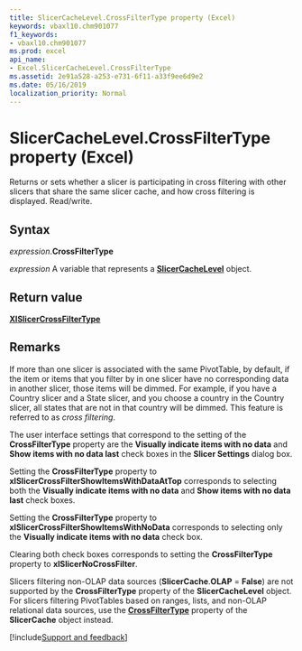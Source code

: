```yaml
---
title: SlicerCacheLevel.CrossFilterType property (Excel)
keywords: vbaxl10.chm901077
f1_keywords:
- vbaxl10.chm901077
ms.prod: excel
api_name:
- Excel.SlicerCacheLevel.CrossFilterType
ms.assetid: 2e91a528-a253-e731-6f11-a33f9ee6d9e2
ms.date: 05/16/2019
localization_priority: Normal
---
```



# SlicerCacheLevel.CrossFilterType property (Excel)

Returns or sets whether a slicer is participating in cross filtering with other slicers that share the same slicer cache, and how cross filtering is displayed. Read/write.


## Syntax

_expression_.**CrossFilterType**

_expression_ A variable that represents a **[SlicerCacheLevel](Excel.SlicerCacheLevel.md)** object.


## Return value

**[XlSlicerCrossFilterType](Excel.XlSlicerCrossFilterType.md)**


## Remarks

If more than one slicer is associated with the same PivotTable, by default, if the item or items that you filter by in one slicer have no corresponding data in another slicer, those items will be dimmed. For example, if you have a Country slicer and a State slicer, and you choose a country in the Country slicer, all states that are not in that country will be dimmed. This feature is referred to as *cross filtering*. 

The user interface settings that correspond to the setting of the **CrossFilterType** property are the **Visually indicate items with no data** and **Show items with no data last** check boxes in the **Slicer Settings** dialog box. 

Setting the **CrossFilterType** property to **xlSlicerCrossFilterShowItemsWithDataAtTop** corresponds to selecting both the **Visually indicate items with no data** and **Show items with no data last** check boxes. 

Setting the **CrossFilterType** property to **xlSlicerCrossFilterShowItemsWithNoData** corresponds to selecting only the **Visually indicate items with no data** check box. 

Clearing both check boxes corresponds to setting the **CrossFilterType** property to **xlSlicerNoCrossFilter**.

Slicers filtering non-OLAP data sources (**SlicerCache**.**OLAP** = **False**) are not supported by the **CrossFilterType** property of the **SlicerCacheLevel** object. For slicers filtering PivotTables based on ranges, lists, and non-OLAP relational data sources, use the **[CrossFilterType](Excel.SlicerCache.CrossFilterType.md)** property of the **SlicerCache** object instead.




[!include[Support and feedback](~/includes/feedback-boilerplate.md)]